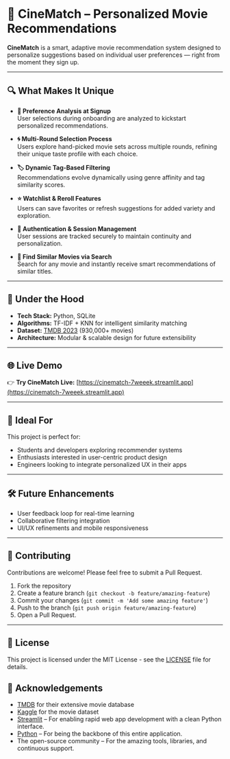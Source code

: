 # 🎥 CineMatch – Personalized Movie Recommendations

**CineMatch** is a smart, adaptive movie recommendation system designed to personalize suggestions based on individual user preferences — right from the moment they sign up.

---

## 🔍 What Makes It Unique

- **🎯 Preference Analysis at Signup**  
  User selections during onboarding are analyzed to kickstart personalized recommendations.

- **🌀 Multi-Round Selection Process**  
  Users explore hand-picked movie sets across multiple rounds, refining their unique taste profile with each choice.

- **🏷️ Dynamic Tag-Based Filtering**  
  Recommendations evolve dynamically using genre affinity and tag similarity scores.

- **⭐ Watchlist & Reroll Features**  
  Users can save favorites or refresh suggestions for added variety and exploration.

- **🔐 Authentication & Session Management**  
  User sessions are tracked securely to maintain continuity and personalization.

- **🔎 Find Similar Movies via Search**  
  Search for any movie and instantly receive smart recommendations of similar titles.

---

## 🧠 Under the Hood

- **Tech Stack:** Python, SQLite  
- **Algorithms:** TF-IDF + KNN for intelligent similarity matching  
- **Dataset:** [TMDB 2023](https://www.kaggle.com/datasets/asaniczka/tmdb-movies-dataset-2023-930k-movies) (930,000+ movies)  
- **Architecture:** Modular & scalable design for future extensibility

---

## 🌐 Live Demo

👉 **Try CineMatch Live:** [https://cinematch-7weeek.streamlit.app](https://cinematch-7weeek.streamlit.app)

---

## 📌 Ideal For

This project is perfect for:
- Students and developers exploring recommender systems  
- Enthusiasts interested in user-centric product design  
- Engineers looking to integrate personalized UX in their apps  

---

## 🛠️ Future Enhancements

- User feedback loop for real-time learning  
- Collaborative filtering integration  
- UI/UX refinements and mobile responsiveness  

---

## 🤝 Contributing

Contributions are welcome! Please feel free to submit a Pull Request.

1. Fork the repository
2. Create a feature branch (`git checkout -b feature/amazing-feature`)
3. Commit your changes (`git commit -m 'Add some amazing feature'`)
4. Push to the branch (`git push origin feature/amazing-feature`)
5. Open a Pull Request.

---

## 📝 License

This project is licensed under the MIT License - see the [LICENSE](LICENSE) file for details.

## 👏 Acknowledgements

- [TMDB](https://www.themoviedb.org/) for their extensive movie database
- [Kaggle](https://www.kaggle.com/datasets/asaniczka/tmdb-movies-dataset-2023-930k-movies) for the movie dataset
- [Streamlit](https://streamlit.io/) – For enabling rapid web app development with a clean Python interface.
- [Python](https://www.python.org/) – For being the backbone of this entire application.
- The open-source community – For the amazing tools, libraries, and continuous support.

